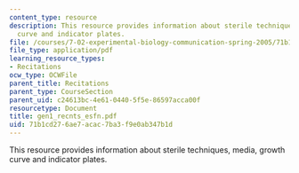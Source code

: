 ```yaml
---
content_type: resource
description: This resource provides information about sterile techniques, media, growth
  curve and indicator plates.
file: /courses/7-02-experimental-biology-communication-spring-2005/71b1cd276ae7acac7ba3f9e0ab347b1d_gen1_recnts_esfn.pdf
file_type: application/pdf
learning_resource_types:
- Recitations
ocw_type: OCWFile
parent_title: Recitations
parent_type: CourseSection
parent_uid: c24613bc-4e61-0440-5f5e-86597acca00f
resourcetype: Document
title: gen1_recnts_esfn.pdf
uid: 71b1cd27-6ae7-acac-7ba3-f9e0ab347b1d
---
```

This resource provides information about sterile techniques, media, growth curve and indicator plates.

